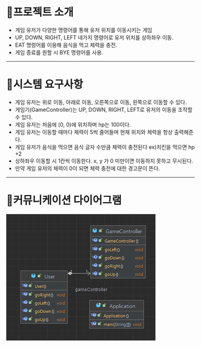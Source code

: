# 🐬프로젝트 소개
- 게임 유저가 다양한 명령어를 통해 유저 위치를 이동시키는 게임
- UP, DOWN, RIGHT, LEFT 네가지 명령어로 유저 위치를 상하좌우 이동.
- EAT 명령어를 이용해 음식을 먹고 체력을 충전.
- 게임 종료를 원할 시 BYE 명령어를 사용.
---
# 🐬시스템 요구사항

- 게임 유저는 위로 이동, 아래로 이동, 오른쪽으로 이동, 왼쪽으로 이동할 수 있다.
- 게임기(GameController)는 UP, DOWN, RIGHT, LEFT로 유저의 이동을 조작할 수 있다.
- 게임 유저는 처음에 (0, 0)에 위치하며 hp는 100이다.
- 게임 유저는 이동할 때마다 체력이 5씩 줄어들며 현재 위치와 체력을 항상 출력해준다.
- 게임 유저가 음식을 먹으면 음식 글자 수만큼 체력이 충전된다 ex)치킨을 먹으면 hp +2
- 상하좌우 이동할 시 1칸씩 이동한다. x, y 가 0 미만이면 이동하지 못하고 무시된다.
- 만약 게임 유저의 체력이 0이 되면 체력 충전에 대한 경고문이 뜬다.

---
# 🐬커뮤니케이션 다이어그램
![img.png](src/main/java/org/example/img.png)